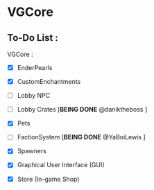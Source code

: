 # VGCore

## To-Do List :

VGCore :

- [x] EnderPearls
- [x] CustomEnchantments
- [ ] Lobby NPC
- [ ] Lobby Crates [**BEING DONE** @daniktheboss ]
- [x] Pets
- [ ] FactionSystem [**BEING DONE** @YaBoiLewis ]
- [x] Spawners
- [x] Graphical User Interface (GUI)
- [x] Store (In-game Shop)

